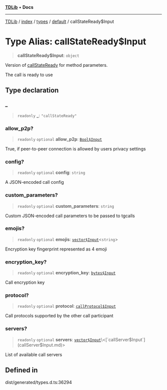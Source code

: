 [**TDLib**](../../../../../../README.md) • **Docs**

***

[TDLib](../../../../../../modules.md) / [index](../../../../../README.md) / [types](../../../README.md) / [default](../README.md) / callStateReady$Input

# Type Alias: callStateReady$Input

> **callStateReady$Input**: `object`

Version of [callStateReady](callStateReady.md) for method parameters.

The call is ready to use

## Type declaration

### \_

> `readonly` **\_**: `"callStateReady"`

### allow\_p2p?

> `readonly` `optional` **allow\_p2p**: [`Bool$Input`](Bool$Input.md)

True, if peer-to-peer connection is allowed by users privacy settings

### config?

> `readonly` `optional` **config**: `string`

A JSON-encoded call config

### custom\_parameters?

> `readonly` `optional` **custom\_parameters**: `string`

Custom JSON-encoded call parameters to be passed to tgcalls

### emojis?

> `readonly` `optional` **emojis**: [`vector$Input`](vector$Input.md)\<`string`\>

Encryption key fingerprint represented as 4 emoji

### encryption\_key?

> `readonly` `optional` **encryption\_key**: [`bytes$Input`](bytes$Input.md)

Call encryption key

### protocol?

> `readonly` `optional` **protocol**: [`callProtocol$Input`](callProtocol$Input.md)

Call protocols supported by the other call participant

### servers?

> `readonly` `optional` **servers**: [`vector$Input`](vector$Input.md)\<[`callServer$Input`](callServer$Input.md)\>

List of available call servers

## Defined in

dist/generated/types.d.ts:36294
